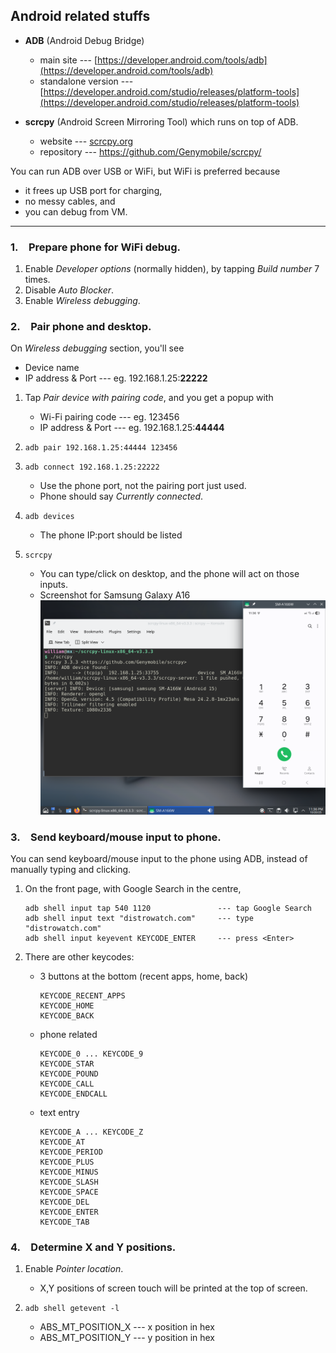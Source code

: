 ## Android related stuffs

- **ADB** (Android Debug Bridge)
  - main site --- [https://developer.android.com/tools/adb](https://developer.android.com/tools/adb)
  - standalone version --- [https://developer.android.com/studio/releases/platform-tools](https://developer.android.com/studio/releases/platform-tools)

- **scrcpy** (Android Screen Mirroring Tool) which runs on top of ADB.
  - website --- [scrcpy.org](scrcpy.org)
  - repository --- [https://github.com/Genymobile/scrcpy/ ](https://github.com/Genymobile/scrcpy/)

You can run ADB over USB or WiFi, but WiFi is preferred because 
  - it frees up USB port for charging,
  - no messy cables, and
  - you can debug from VM.

---

### 1.&emsp;Prepare phone for WiFi debug.

1. Enable *Developer options* (normally hidden), by tapping *Build number* 7 times.
2. Disable *Auto Blocker*.
3. Enable *Wireless debugging*.

### 2.&emsp;Pair phone and desktop.

On *Wireless debugging* section, you'll see
  - Device name
  - IP address & Port --- eg. 192.168.1.25:**22222**

1. Tap *Pair device with pairing code*, and you get a popup with
   - Wi-Fi pairing code --- eg. 123456
   - IP address & Port --- eg. 192.168.1.25:**44444**

2. `adb pair 192.168.1.25:44444 123456`

3. `adb connect 192.168.1.25:22222`
   - Use the phone port, not the pairing port just used.
   - Phone should say *Currently connected*.

4. `adb devices`
   - The phone IP:port should be listed

5. `scrcpy`
   - You can type/click on desktop, and the phone will act on those inputs.
   - Screenshot for Samsung Galaxy A16 ![Samsung-Galaxy-A16.png](Samsung-Galaxy-A16.png)


### 3.&emsp;Send keyboard/mouse input to phone.

You can send keyboard/mouse input to the phone using ADB, instead of manually typing and clicking.

1. On the front page, with Google Search in the centre,
   ```
   adb shell input tap 540 1120               --- tap Google Search
   adb shell input text "distrowatch.com"     --- type "distrowatch.com"
   adb shell input keyevent KEYCODE_ENTER     --- press <Enter>
   ```

3. There are other keycodes:
   - 3 buttons at the bottom (recent apps, home, back)
     ```
     KEYCODE_RECENT_APPS
     KEYCODE_HOME
     KEYCODE_BACK
     ```

   - phone related
     ```
     KEYCODE_0 ... KEYCODE_9
     KEYCODE_STAR
     KEYCODE_POUND
     KEYCODE_CALL
     KEYCODE_ENDCALL
     ```

   - text entry
     ```
     KEYCODE_A ... KEYCODE_Z
     KEYCODE_AT
     KEYCODE_PERIOD
     KEYCODE_PLUS
     KEYCODE_MINUS
     KEYCODE_SLASH
     KEYCODE_SPACE
     KEYCODE_DEL
     KEYCODE_ENTER
     KEYCODE_TAB
     ```

### 4.&emsp;Determine X and Y positions.

1. Enable *Pointer location*.
   - X,Y positions of screen touch will be printed at the top of screen.

2. `adb shell getevent -l`
   - ABS_MT_POSITION_X --- x position in hex
   - ABS_MT_POSITION_Y --- y position in hex

